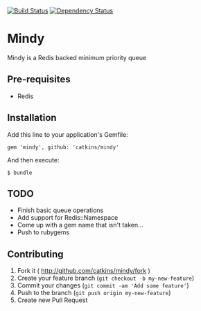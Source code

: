 [![Build Status](https://travis-ci.org/catkins/mindy.svg)](https://travis-ci.org/catkins/mindy) [![Dependency Status](https://gemnasium.com/catkins/mindy.svg)](https://gemnasium.com/catkins/mindy)

# Mindy

Mindy is a Redis backed minimum priority queue

## Pre-requisites

- Redis

## Installation

Add this line to your application's Gemfile:

    gem 'mindy', github: 'catkins/mindy'

And then execute:

    $ bundle

## TODO

- Finish basic queue operations
- Add support for Redis::Namespace
- Come up with a gem name that isn't taken...
- Push to rubygems

## Contributing

1. Fork it ( http://github.com/catkins/mindy/fork )
2. Create your feature branch (`git checkout -b my-new-feature`)
3. Commit your changes (`git commit -am 'Add some feature'`)
4. Push to the branch (`git push origin my-new-feature`)
5. Create new Pull Request
